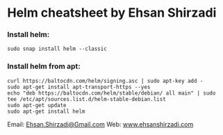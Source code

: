 # Helm cheatsheet by Ehsan Shirzadi

### Install helm:
```
sudo snap install helm --classic
```


### Install helm from apt:
```
curl https://baltocdn.com/helm/signing.asc | sudo apt-key add -
sudo apt-get install apt-transport-https --yes
echo "deb https://baltocdn.com/helm/stable/debian/ all main" | sudo tee /etc/apt/sources.list.d/helm-stable-debian.list
sudo apt-get update
sudo apt-get install helm
```


Email: Ehsan.Shirzadi@Gmail.com
Web: www.ehsanshirzadi.com
